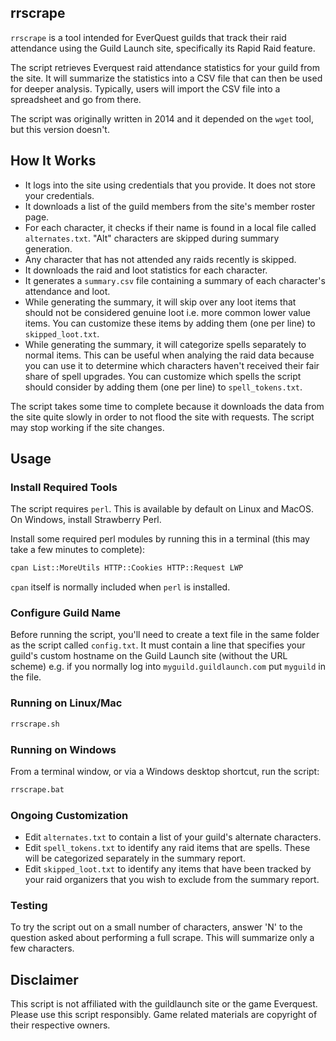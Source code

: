rrscrape
----------------

`rrscrape` is a tool intended for EverQuest guilds that track their raid
attendance using the Guild Launch site, specifically its Rapid Raid feature.

The script retrieves Everquest raid attendance
statistics for your guild from the site.
It will summarize the statistics into a CSV file that can
then be used for deeper analysis. Typically, users will import the CSV file
into a spreadsheet and go from there. 

The script was originally written in 2014 and it depended on the `wget` tool,
but this version doesn't.

## How It Works

- It logs into the site using credentials that you provide. It does 
  not store your credentials.
- It downloads a list of the guild members from the site's member roster page.
- For each character, it checks if their name is found in a local file called
  `alternates.txt`. "Alt" characters are skipped during summary generation.
- Any character that has not attended any raids recently is skipped.
- It downloads the raid and loot statistics for each character.
- It generates a `summary.csv` file containing
  a summary of each character's attendance and loot.
- While generating the summary, it will skip over any loot items that should
  not be considered genuine loot i.e. more common lower value items.
  You can customize these items by adding them (one per line) to `skipped_loot.txt`.
- While generating the summary, it will categorize spells separately to
  normal items. This can be useful when analying the raid data because
  you can use it to determine which characters haven't received their fair
  share of spell upgrades. You can customize which spells the script should
  consider by adding them (one per line) to `spell_tokens.txt`.

The script takes some time to complete because it downloads the data
from the site quite slowly in order to not flood the site with requests.
The script may stop working if the site changes.

## Usage

### Install Required Tools

The script requires `perl`. This is available by default on Linux and MacOS.
On Windows, install Strawberry Perl. 

Install some required perl modules by running this in a terminal (this may
take a few minutes to complete):

```bash
cpan List::MoreUtils HTTP::Cookies HTTP::Request LWP 
```
`cpan` itself is normally included when `perl` is installed.

### Configure Guild Name

Before running the script, you'll need to create a text file in the same folder as the script
called `config.txt`. It must contain a line that specifies your guild's custom hostname
on the Guild Launch site (without the URL scheme) e.g. if you normally log into 
`myguild.guildlaunch.com` put `myguild` in the file.

### Running on Linux/Mac

```bash
rrscrape.sh
```

### Running on Windows

From a terminal window, or via a Windows desktop shortcut, run the script:
```bash
rrscrape.bat
```

### Ongoing Customization

- Edit `alternates.txt` to contain a list of your guild's alternate characters.
- Edit `spell_tokens.txt` to identify any raid items that are spells. These will be 
  categorized separately in the summary report.
- Edit `skipped_loot.txt` to identify any items that have been tracked by your
  raid organizers that you wish to exclude from the summary report.

### Testing

To try the script out on a small number of characters, answer 'N' to the question
asked about performing a full scrape. This will summarize only a few characters.

## Disclaimer

This script is not affiliated with the guildlaunch site or the game Everquest. 
Please use this script responsibly.
Game related materials are copyright of their respective owners.


